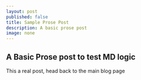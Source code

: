 ```yaml
---
layout: post
published: false
title: Sample Prose Post
description: A basic prose post
image: none
---
```

## A Basic Prose post to test MD logic

This a real post, head back to the main blog page
